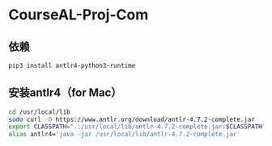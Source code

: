 # CourseAL-Proj-Com

## 依赖
``` bash
pip3 install antlr4-python3-runtime
```

## 安装antlr4（for Mac）
``` bash
cd /usr/local/lib
sudo curl -O https://www.antlr.org/download/antlr-4.7.2-complete.jar
export CLASSPATH=".:/usr/local/lib/antlr-4.7.2-complete.jar:$CLASSPATH"
alias antlr4='java -jar /usr/local/lib/antlr-4.7.2-complete.jar'
```
